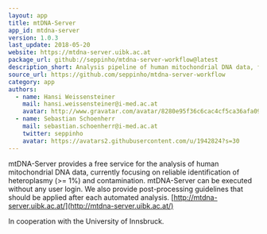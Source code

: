 ```yaml
---
layout: app
title: mtDNA-Server
app_id: mtdna-server
version: 1.0.3
last_update: 2018-05-20
website: https://mtdna-server.uibk.ac.at
package_url: github://seppinho/mtdna-server-workflow@latest
description_short: Analysis pipeline of human mitochondrial DNA data, focusing on reliable identification of heteroplasmy and contamination.
source_url: https://github.com/seppinho/mtdna-server-workflow
category: app
authors:
  - name: Hansi Weissensteiner
    mail: hansi.weissensteiner@i-med.ac.at
    avatar: http://www.gravatar.com/avatar/8280e95f36c6cac4cf5ca36afa0952e6?s=30
  - name: Sebastian Schoenherr
    mail: sebastian.schoenherr@i-med.ac.at
    twitter: seppinho
    avatar: https://avatars2.githubusercontent.com/u/1942824?s=30
---
```


mtDNA-Server provides a free service for the analysis of human mitochondrial DNA data, currently focusing on reliable identification of heteroplasmy (>= 1%) and contamination. mtDNA-Server can be executed without any user login. We also provide post-processing guidelines that should be applied after each automated analysis. [http://mtdna-server.uibk.ac.at/](http://mtdna-server.uibk.ac.at/)

In cooperation with the University of Innsbruck.
